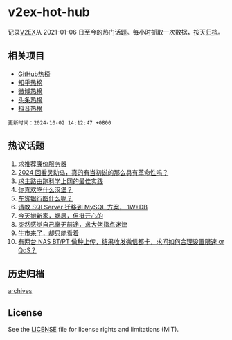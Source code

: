 # v2ex-hot-hub

 记录[V2EX](https://www.v2ex.com/)从 2021-01-06 日至今的热门话题。每小时抓取一次数据，按天[归档](archives)。
 
 ## 相关项目

- [GitHub热榜](https://github.com/lonnyzhang423/github-hot-hub)
- [知乎热榜](https://github.com/lonnyzhang423/zhihu-hot-hub)
- [微博热榜](https://github.com/lonnyzhang423/weibo-hot-hub)
- [头条热榜](https://github.com/lonnyzhang423/toutiao-hot-hub)
- [抖音热榜](https://github.com/lonnyzhang423/douyin-hot-hub)


 `更新时间：2024-10-02 14:12:47 +0800`

## 热议话题

1. [求推荐廉价服务器](https://www.v2ex.com/t/1077295)
1. [2024 回看灵动岛，真的有当初说的那么具有革命性吗？](https://www.v2ex.com/t/1077311)
1. [求主路由跑科学上网的最佳实践](https://www.v2ex.com/t/1077333)
1. [你喜欢吃什么汉堡？](https://www.v2ex.com/t/1077354)
1. [车贷银行图什么呢？](https://www.v2ex.com/t/1077371)
1. [请教 SQLServer 迁移到 MySQL 方案， 1W+DB](https://www.v2ex.com/t/1077367)
1. [今天搬新家，蜗居，但挺开心的](https://www.v2ex.com/t/1077339)
1. [突然感觉自己毫无前途，求大佬指点迷津](https://www.v2ex.com/t/1077272)
1. [牛市来了，却只能看着](https://www.v2ex.com/t/1077355)
1. [有两台 NAS BT/PT 做种上传，结果收发微信都卡，求问如何合理设置限速 or QoS？](https://www.v2ex.com/t/1077316)

## 历史归档

[archives](archives)

## License

See the [LICENSE](LICENSE) file for license rights and limitations (MIT).
